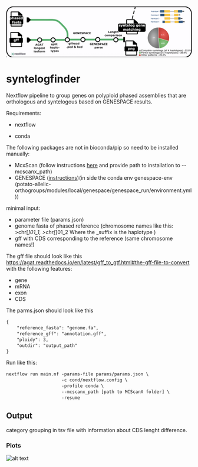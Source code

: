 ![smile](assets/sytelogfinder_diagramm.png)
# syntelogfinder

Nextflow pipeline to group genes on polyploid phased assemblies that are orthologous and syntelogous based on GENESPACE results.

Requirements:

- nextflow

- conda

The following packages are not in bioconda/pip so need to be installed manually:
- McxScan (follow instructions [here](/scratch/nadjafn/potato-allelic-orthogroups/modules/local/genespace/genespace_run/environment.yml) and provide path to installation to --mcscanx_path)
- GENESPACE ([instructions](https://github.com/jtlovell/GENESPACE?tab=readme-ov-file#2-software-installation))(in side the conda env genespace-env (potato-allelic-orthogroups/modules/local/genespace/genespace_run/environment.yml))

minimal input:
- parameter file (params.json)
- genome fasta of phased reference (chromosome names like this: >chr[_]01_1, >chr[_]01_2 Where the _suffix is the haplotype )
- gff with CDS corresponding to the reference (same chromosome names!)

The gff file should look like this https://agat.readthedocs.io/en/latest/gff_to_gtf.html#the-gff-file-to-convert
with the following features:

- gene
- mRNA
- exon
- CDS

The parms.json should look like this
```
{
    "reference_fasta": "genome.fa",
    "reference_gff": "annotation.gff",
    "ploidy": 3,
    "outdir": "output_path"
}
```

Run like this:
```
nextflow run main.nf -params-file params/params.json \
                     -c cond/nextflow.config \
                     -profile conda \
                     --mcscanx_path [path to MCScanX folder] \
                     -resume
```






## Output

category grouping in tsv file with information about CDS lenght difference.


### Plots

![alt text](example_output/03_GENESPACE/De_v1.unitato_liftoff_haplotap_genespace_pie_chart.svg)



